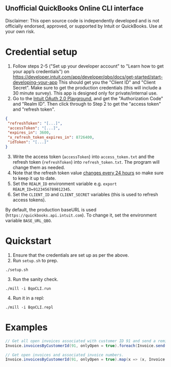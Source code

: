 Unofficial QuickBooks Online CLI interface
------------------------------------------

Disclaimer: This open source code is independently developed and is not officially endorsed, approved, or supported by Intuit or QuickBooks. Use at your own risk.

# Credential setup

1. Follow steps 2-5 ("Set up your developer account" to "Learn how to get your app’s credentials") on https://developer.intuit.com/app/developer/qbo/docs/get-started/start-developing-your-app
   This should get you the "Client ID" and "Client Secret".
   Make sure to get the production credentials (this will include a 30 minute survey). This app is designed only for private/internal use.
2. Go to the [Intuit OAuth 2.0 Playground](https://developer.intuit.com/app/developer/playground), and get the "Authorization Code" and "Realm ID".
   Then click through to Step 2 to get the "access token" and "refresh token".

```json
{
 "refreshToken": "[...]",
 "accessToken": "[...]",
 "expires_in": 3600,
 "x_refresh_token_expires_in": 8726400,
 "idToken": "[...]"
}
```

3. Write the access token (`accessToken`) into `access_token.txt` and the refresh token (`refreshToken`) into `refresh_token.txt`. The program will change them as needed.
4. Note that the refresh token value [changes every 24 hours](https://developer.intuit.com/app/developer/qbo/docs/develop/authentication-and-authorization/faq) so make sure to keep it up to date.
5. Set the `REALM_ID` environment variable e.g. `export REALM_ID=9123456789012345`.
6. Set the `CLIENT_ID` and `CLIENT_SECRET` variables (this is used to refresh access tokens).

By default, the production baseURL is used (`https://quickbooks.api.intuit.com`). To change it, set the environment variable `BASE_URL_QBO`.

# Quickstart

1. Ensure that the credentials are set up as per the above.
2. Run `setup.sh` to prep.

```shell
./setup.sh
```

3. Run the sanity check.

```shell
./mill -i BqoCLI.run
```

4. Run it in a repl:

```shell
./mill -i BqoCLI.repl
```

# Examples

```scala
// Get all open invoices associated with customer ID 91 and send a reminder.
Invoice.invoicesByCustomerId(91, onlyOpen = true).foreach(Invoice.send(_))

// Get open invoices and associated invoice numbers.
Invoice.invoicesByCustomerId(91, onlyOpen = true).map(x => (x, Invoice.read(x).right.get.docNumber))
```
